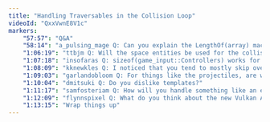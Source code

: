```yaml
---
title: "Handling Traversables in the Collision Loop"
videoId: "QxxVwnE8V1c"
markers:
    "57:57": "Q&A"
    "58:14": "a_pulsing_mage Q: Can you explain the LengthOf(array) macro, and the sizeof pointers?"
    "1:06:19": "ttbjm Q: Will the space entities be used for the collision optimization you were talking about in an earlier stream? o(n^2) stuff"
    "1:07:18": "insofaras Q: sizeof(game_input::Controllers) works for me with g++"
    "1:08:09": "kknewkles Q: I noticed that you tend to mostly skip over questions past the first question mark. Is it because you just parse that way or the rest tends to be not much interesting?"
    "1:09:03": "garlandobloom Q: For things like the projectiles, are we going to extend their bounding boxes in the Z axis so they will always hit enemies that are below them? Or are we going to handle that in screen space somehow?"
    "1:10:04": "dmitsuki Q: Do you dislike templates?"
    "1:11:17": "samfosteriam Q: How will you handle something like an explosion that affects all things in an area? Then it's not 1 entity colliding with another"
    "1:12:09": "flynnspixel Q: What do you think about the new Vulkan API?"
    "1:13:15": "Wrap things up"
---
```

